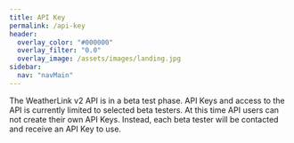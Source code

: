 ```yaml
---
title: API Key
permalink: /api-key
header:
  overlay_color: "#000000"
  overlay_filter: "0.0"
  overlay_image: /assets/images/landing.jpg
sidebar:
  nav: "navMain"
---
```


The WeatherLink v2 API is in a beta test phase. API Keys and access to the API is currently limited to selected beta testers. At this time API users can not create their own API Keys. Instead, each beta tester will be contacted and receive an API Key to use.

